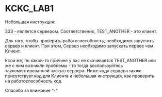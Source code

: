 # KCKC_LAB1

Небольшая инструкция:

333 - является сервером.
Соответственно, TEST_ANOTHER - это клиент.

Для того, чтобы проверить работоспособность, необходимо запустить сервер и клиент. При этом, Сервер необходимо запускать первее чем Клиент.

Если же, по какой-то причине у вас не скачивается TEST_ANOTHER или же с ним возникли проблемы - то тогда воспользуйтесь заккоментированной частью
сервера. Ниже кода сервера также присутствует код для Клиента и небольшая инструкция, как проверить на работоспособность код.

Спасибо за внимание ^-^
